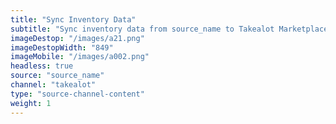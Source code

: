 ```yaml
---
title: "Sync Inventory Data"
subtitle: "Sync inventory data from source_name to Takealot Marketplace."
imageDestop: "/images/a21.png"
imageDestopWidth: "849"
imageMobile: "/images/a002.png"
headless: true
source: "source_name"
channel: "takealot"
type: "source-channel-content"
weight: 1
---
```

